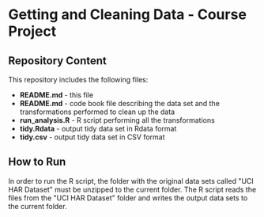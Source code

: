 # Getting and Cleaning Data - Course Project

## Repository Content
This repository includes the following files:
* **README.md** - this file
* **README.md** - code book file describing the data set and the transformations performed to clean up the data 
* **run_analysis.R** - R script performing all the transformations
* **tidy.Rdata** - output tidy data set in Rdata format
* **tidy.csv** - output tidy data set in CSV format

## How to Run
In order to run the R script, the folder with the original data sets called "UCI HAR Dataset" must be unzipped to the current folder. The R script reads the files from the "UCI HAR Dataset" folder and writes the output data sets to the current folder.
